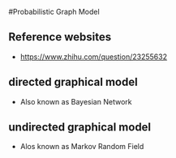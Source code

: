 #Probabilistic Graph Model

## Reference websites
+ https://www.zhihu.com/question/23255632

## directed graphical model
+ Also known as Bayesian Network


## undirected graphical model
+ Alos known as Markov Random Field

